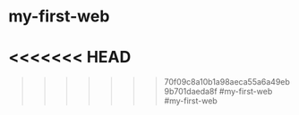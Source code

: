 # my-first-web
<<<<<<< HEAD
=======

>>>>>>> 70f09c8a10b1a98aeca55a6a49eb9b701daeda8f
#my-first-web
#my-first-web
